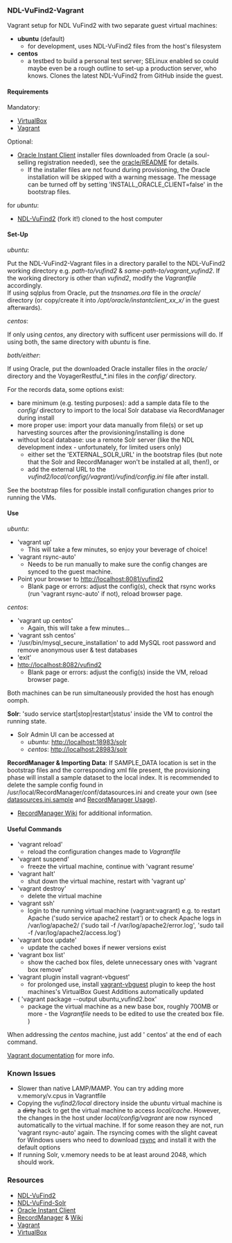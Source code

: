 ### NDL-VuFind2-Vagrant
Vagrant setup for NDL VuFind2 with two separate guest virtual machines:
- **ubuntu** (default)
  - for development, uses NDL-VuFind2 files from the host's filesystem
- **centos**
  - a testbed to build a personal test server; SELinux enabled so could maybe even be a rough outline to set-up a production server, who knows. Clones the latest NDL-VuFind2 from GitHub inside the guest.

#### Requirements

Mandatory:
- <a href="https://www.virtualbox.org">VirtualBox</a>
- <a href="https://www.vagrantup.com">Vagrant</a>

Optional:
- <a href="http://www.oracle.com/technetwork/topics/linuxx86-64soft-092277.html">Oracle Instant Client</a> installer files downloaded from Oracle (a soul-selling registration needed), see the <a href="https://github.com/tmikkonen/NDL-VuFind2-Vagrant/tree/master/oracle">oracle/README</a> for details.
  - If the installer files are not found during provisioning, the Oracle installation will be skipped with a warning message. The message can be turned off by setting 'INSTALL_ORACLE_CLIENT=false' in the bootstrap files.

for _ubuntu_:
- <a href="https://github.com/NatLibFi/NDL-VuFind2">NDL-VuFind2</a> (fork it!) cloned to the host computer

#### Set-Up

_ubuntu_:

Put the NDL-VuFind2-Vagrant files in a directory parallel to the NDL-VuFind2 working directory e.g. _path-to/vufind2_ & _same-path-to/vagrant_vufind2_. If the working directory is other than _vufind2_, modify the _Vagrantfile_ accordingly.<br/>
If using sqlplus from Oracle, put the _tnsnames.ora_ file in the _oracle/_ directory (or copy/create it into _/opt/oracle/instantclient_xx_x/_ in the guest afterwards).

_centos_:

If only using _centos_, any directory with sufficent user permissions will do. If using both, the same directory with _ubuntu_ is fine.

_both/either_:

If using Oracle, put the downloaded Oracle installer files in the _oracle/_ directory and the VoyagerRestful_*.ini files in the _config/_ directory.

For the records data, some options exist:
* bare minimum (e.g. testing purposes): add a sample data file to the _config/_ directory to import to the local Solr database via RecordManager during install
* more proper use: import your data manually from file(s) or set up harvesting sources after the provisioning/installing is done
* without local database: use a remote Solr server (like the NDL development index - unfortunately, for limited users only)
  - either set the 'EXTERNAL_SOLR_URL' in the bootstrap files (but note that the Solr and RecordManager won't be installed at all, then!), or
  - add the external URL to the _vufind2/local/config(/vagrant)/vufind/config.ini_ file after install.

See the bootstrap files for possible install configuration changes prior to running the VMs.

#### Use

_ubuntu_:
- 'vagrant up'
  - This will take a few minutes, so enjoy your beverage of choice!
- 'vagrant rsync-auto'
  - Needs to be run manually to make sure the config changes are synced to the guest machine. 
- Point your browser to <a href="http://localhost:8081/vufind2">http://localhost:8081/vufind2</a>
  - Blank page or errors: adjust the config(s), check that rsync works (run 'vagrant rsync-auto' if not), reload browser page.

_centos_:
- 'vagrant up centos'
  - Again, this will take a few minutes...
- 'vagrant ssh centos'
- '/usr/bin/mysql_secure_installation' to add MySQL root password and remove anonymous user & test databases
- 'exit'
- <a href="http://localhost:8082/vufind2">http://localhost:8082/vufind2</a>
  - Blank page or errors: adjust the config(s) inside the VM, reload browser page.

Both machines can be run simultaneously provided the host has enough oomph.

**Solr**: 'sudo service start|stop|restart|status' inside the VM to control the running state.
- Solr Admin UI can be accessed at
  - _ubuntu_: <a href="http://localhost:18983/solr">http://localhost:18983/solr</a>
  - _centos_: <a href="http://localhost:28983/solr">http://localhost:28983/solr</a>

**RecordManager & Importing Data**: If SAMPLE_DATA location is set in the bootstrap files and the corresponding xml file present, the provisioning phase will install a sample dataset to the local index. It is recommended to delete the sample config found in /usr/local/RecordManager/conf/datasources.ini and create your own (see <a href="https://github.com/NatLibFi/RecordManager/blob/master/conf/datasources.ini.sample">datasources.ini.sample</a> and <a href="https://github.com/NatLibFi/RecordManager/wiki/Usage">RecordManager Usage</a>).
- <a href="https://github.com/NatLibFi/RecordManager/wiki">RecordManager Wiki</a> for additional information.

#### Useful Commands
* 'vagrant reload'
  - reload the configuration changes made to _Vagrantfile_
* 'vagrant suspend'
  - freeze the virtual machine, continue with 'vagrant resume'
* 'vagrant halt'
  - shut down the virtual machine, restart with 'vagrant up'
* 'vagrant destroy'
  - delete the virtual machine
* 'vagrant ssh'
  - login to the running virtual machine (vagrant:vagrant) e.g. to restart Apache ('sudo service apache2 restart') or to check Apache logs in /var/log/apache2/ ('sudo tail -f /var/log/apache2/error.log', 'sudo tail -f /var/log/apache2/access.log')
* 'vagrant box update'
  - update the cached boxes if newer versions exist 
* 'vagrant box list'
  - show the cached box files, delete unnecessary ones with 'vagrant box remove'
* 'vagrant plugin install vagrant-vbguest'
  - for prolonged use, install <a href="https://github.com/dotless-de/vagrant-vbguest">vagrant-vbguest</a> plugin to keep the host machines's VirtualBox Guest Additions automatically updated
* ( 'vagrant package --output ubuntu_vufind2.box'
  - package the virtual machine as a new base box, roughly 700MB or more - the _Vagrantfile_ needs to be edited to use the created box file. )

When addressing the _centos_ machine, just add ' centos' at the end of each command.

<a href="https://docs.vagrantup.com/v2/cli/index.html">Vagrant documentation</a> for more info.

### Known Issues
- Slower than native LAMP/MAMP. You can try adding more v.memory/v.cpus in Vagrantfile
- Copying the _vufind2/local_ directory inside the _ubuntu_ virtual machine is a ~~dirty~~ hack to get the virtual machine to access _local/cache_. However, the changes in the host under _local/config/vagrant_ are now rsynced automatically to the virtual machine. If for some reason they are not, run 'vagrant rsync-auto' again. The rsyncing comes with the slight caveat for Windows users who need to download <a href="http://www.rsync.net/resources/binaries/cwRsync_5.4.1_x86_Free.zip">rsync</a> and install it with the default options
- If running Solr, v.memory needs to be at least around 2048, which should work.

### Resources
- <a href="https://github.com/NatLibFi/NDL-VuFind2">NDL-VuFind2</a>
- <a href="https://github.com/NatLibFi/NDL-VuFind-Solr">NDL-VuFind-Solr</a>
- <a href="http://www.oracle.com/technetwork/database/features/instant-client/index-097480.html">Oracle Instant Client</a>
- <a href="https://github.com/NatLibFi/RecordManager">RecordManager</a> & <a href="https://github.com/NatLibFi/RecordManager/Wiki">Wiki</a>
- <a href="https://www.vagrantup.com">Vagrant</a>
- <a href="https://www.virtualbox.org">VirtualBox</a>
